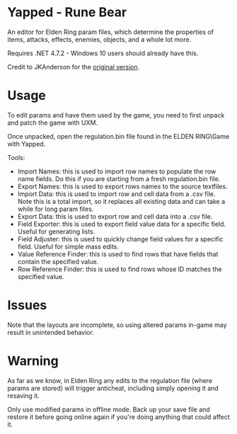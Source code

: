 # Yapped - Rune Bear
An editor for Elden Ring param files, which determine the properties of items, attacks, effects, enemies, objects, and a whole lot more. 

Requires .NET 4.7.2 - Windows 10 users should already have this.

Credit to JKAnderson for the [original version](https://github.com/JKAnderson/Yapped). 

# Usage

To edit params and have them used by the game, you need to first unpack and patch the game with UXM.

Once unpacked, open the regulation.bin file found in the ELDEN RING\Game with Yapped.

Tools:
- Import Names: this is used to import row names to populate the row name fields. Do this if you are starting from a fresh regulation.bin file.
- Export Names: this is used to export rows names to the source textfiles.
- Import Data: this is used to import row and cell data from a .csv file. Note this is a total import, so it replaces all existing data and can take a while for long param files.
- Export Data: this is used to export row and cell data into a .csv file.
- Field Exporter: this is used to export field value data for a specific field. Useful for generating lists.
- Field Adjuster: this is used to quickly change field values for a specific field. Useful for simple mass edits.
- Value Reference Finder: this is used to find rows that have fields that contain the specified value.
- Row Reference Finder: this is used to find rows whose ID matches the specified value.

# Issues
Note that the layouts are incomplete, so using altered params in-game may result in unintended behavior.

# Warning

As far as we know, in Elden Ring any edits to the regulation file (where params are stored) will trigger anticheat, including simply opening it and resaving it.

Only use modified params in offline mode. Back up your save file and restore it before going online again if you're doing anything that could affect it.
